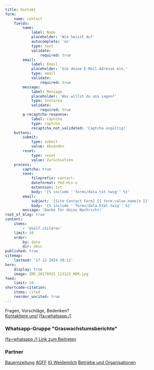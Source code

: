 ```yaml
---
title: Kontakt
form:
    name: contact
    fields:
        name:
            label: Name
            placeholder: 'Wie heisst du?'
            autocomplete: 'on'
            type: text
            validate:
                required: true
        email:
            label: Email
            placeholder: 'Gib deine E-Mail-Adresse ein.'
            type: email
            validate:
                required: true
        message:
            label: Message
            placeholder: 'Was willst du uns sagen?'
            type: textarea
            validate:
                required: true
        g-recaptcha-response:
            label: Captcha
            type: captcha
            recaptcha_not_validated: 'Captcha ungültig!'
    buttons:
        submit:
            type: submit
            value: Absenden
        reset:
            type: reset
            value: Zurücksetzen
    process:
        captcha: true
        save:
            fileprefix: contact-
            dateformat: Ymd-His-u
            extension: txt
            body: '{% include ''forms/data.txt.twig'' %}'
        email:
            subject: '[Site Contact Form] {{ form.value.name|e }}'
            body: '{% include ''forms/data.html.twig'' %}'
        message: 'Danke für deine Nachricht!'
root_of_blog: true
content:
    items:
        - '@self.children'
    limit: 10
    order:
        by: date
        dir: desc
published: true
sitemap:
    lastmod: '17-12-2024 20:11'
hero:
    display: true
    image: IMG_20170925_123125_HDR.jpg
feed:
    limit: 10
shortcode-citation:
    items: cited
    reorder_uncited: true
---
```


Fragen, Vorschläge, Bedenken?  
[Kontaktiere uns!](/contact?classes=button) [[fa=whatsapp /]](https://chat.whatsapp.com/HWT0TodVZBuBDVAFVrUUbr)

### Whatsapp-Gruppe "Graswachstumsberichte" 
[[fa=whatsapp /] Link zum Beitreten](https://chat.whatsapp.com/HWT0TodVZBuBDVAFVrUUbr) 
 
 

### Partner
[Bauernzeitung](https://www.bauernzeitung.ch/graswachstum-serie) 
[AGFF](https://www.agff.ch) 
[IG Weidemilch](https://www.weidemilch.ch) 
[Betriebe und Organisationen](/about)

